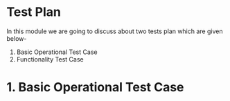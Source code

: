 # Test Plan
  In this module we are going to discuss about two tests plan which are given below-
 1. Basic Operational Test Case
 2. Functionality Test Case
# 1. Basic Operational Test Case
